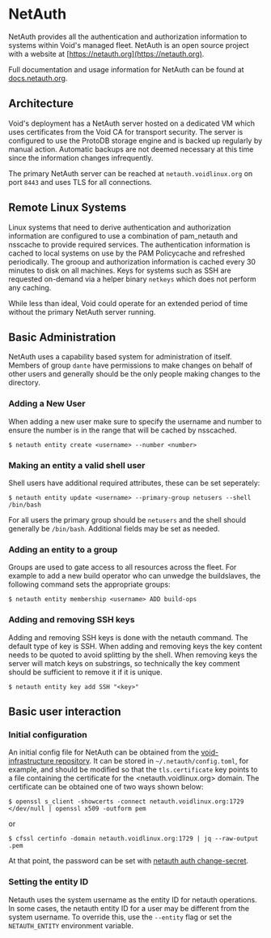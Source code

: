 # NetAuth

NetAuth provides all the authentication and authorization information
to systems within Void's managed fleet.  NetAuth is an open source
project with a website at [https://netauth.org](https://netauth.org).

Full documentation and usage information for NetAuth can be found at
[docs.netauth.org](https://docs.netauth.org).

## Architecture

Void's deployment has a NetAuth server hosted on a dedicated VM which
uses certificates from the Void CA for transport security.  The server
is configured to use the ProtoDB storage engine and is backed up
regularly by manual action.  Automatic backups are not deemed
necessary at this time since the information changes infrequently.

The primary NetAuth server can be reached at `netauth.voidlinux.org`
on port `8443` and uses TLS for all connections.

## Remote Linux Systems

Linux systems that need to derive authentication and authorization
information are configured to use a combination of pam_netauth and
nsscache to provide required services.  The authentication information
is cached to local systems on use by the PAM Policycache and refreshed
periodically.  The grooup and authorization information is cached
every 30 minutes to disk on all machines.  Keys for systems such as
SSH are requested on-demand via a helper binary `netkeys` which does
not perform any caching.

While less than ideal, Void could operate for an extended period of
time without the primary NetAuth server running.

## Basic Administration

NetAuth uses a capability based system for administration of itself.
Members of group `dante` have permissions to make changes on behalf of
other users and generally should be the only people making changes to
the directory.

### Adding a New User

When adding a new user make sure to specify the username and number to
ensure the number is in the range that will be cached by nsscached.

```shell
$ netauth entity create <username> --number <number>
```

### Making an entity a valid shell user

Shell users have additional required attributes, these can be set
seperately:

```shell
$ netauth entity update <username> --primary-group netusers --shell /bin/bash
```

For all users the primary group should be `netusers` and the shell
should generally be `/bin/bash`.  Additional fields may be set as
needed.

### Adding an entity to a group

Groups are used to gate access to all resources across the fleet.  For
example to add a new build operator who can unwedge the buildslaves,
the following command sets the appropriate groups:

```shell
$ netauth entity membership <username> ADD build-ops
```

### Adding and removing SSH keys

Adding and removing SSH keys is done with the netauth command.  The
default type of key is SSH.  When adding and removing keys the key
content needs to be quoted to avoid splitting by the shell.  When
removing keys the server will match keys on substrings, so technically
the key comment should be sufficient to remove it if it is unique.

```shell
$ netauth entity key add SSH "<key>"
```

## Basic user interaction

### Initial configuration

An initial config file for NetAuth can be obtained from the [void-infrastructure
repository](https://github.com/void-linux/void-infrastructure/blob/master/ansible/roles/netauth-config/files/config.toml).
It can be stored in `~/.netauth/config.toml`, for example, and should be
modified so that the `tls.certificate` key points to a file containing the
certificate for the <netauth.voidlinux.org> domain.  The certificate can be
obtained one of two ways shown below:

```shell
$ openssl s_client -showcerts -connect netauth.voidlinux.org:1729 </dev/null | openssl x509 -outform pem
```

or

```shell
$ cfssl certinfo -domain netauth.voidlinux.org:1729 | jq --raw-output .pem
```

At that point, the password can be set with [netauth auth
change-secret](https://docs.netauth.org/commands/netauth_auth_change-secret.html).

### Setting the entity ID

Netauth uses the system username as the entity ID for netauth operations.
In some cases, the netauth entity ID for a user may be different from the system username.
To override this, use the `--entity` flag or set the `NETAUTH_ENTITY` environment variable.
